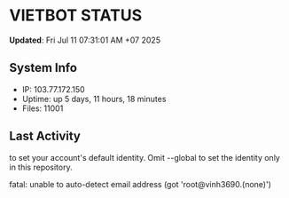 # VIETBOT STATUS
**Updated**: Fri Jul 11 07:31:01 AM +07 2025

## System Info
- IP: 103.77.172.150
- Uptime: up 5 days, 11 hours, 18 minutes
- Files: 11001

## Last Activity

to set your account's default identity.
Omit --global to set the identity only in this repository.

fatal: unable to auto-detect email address (got 'root@vinh3690.(none)')

